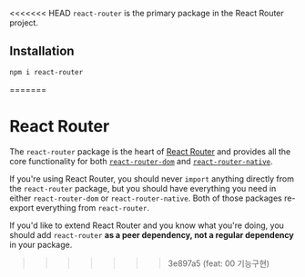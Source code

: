 <<<<<<< HEAD
`react-router` is the primary package in the React Router project.

## Installation

```sh
npm i react-router
```
=======
# React Router

The `react-router` package is the heart of [React Router](https://github.com/remix-run/react-router) and provides all
the core functionality for both
[`react-router-dom`](https://github.com/remix-run/react-router/tree/main/packages/react-router-dom)
and
[`react-router-native`](https://github.com/remix-run/react-router/tree/main/packages/react-router-native).

If you're using React Router, you should never `import` anything directly from
the `react-router` package, but you should have everything you need in either
`react-router-dom` or `react-router-native`. Both of those packages re-export
everything from `react-router`.

If you'd like to extend React Router and you know what you're doing, you should
add `react-router` **as a peer dependency, not a regular dependency** in your
package.
>>>>>>> 3e897a5 (feat: 00 기능구현)
